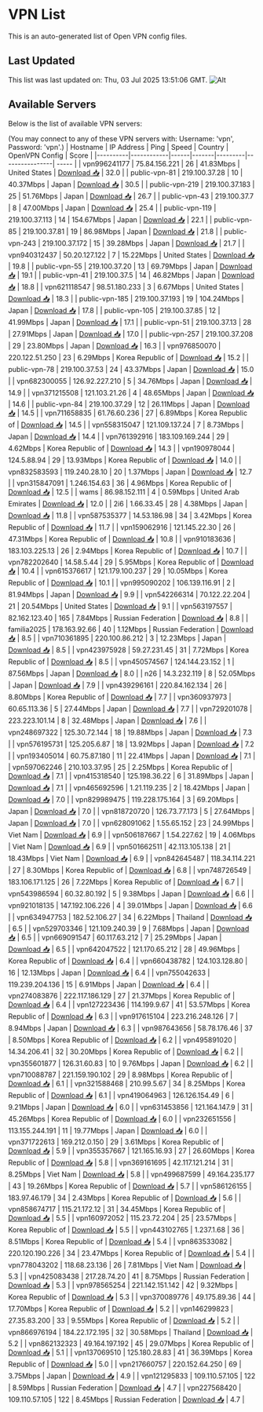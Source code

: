 # VPN List

This is an auto-generated list of Open VPN config files.

## Last Updated

This list was last updated on: Thu, 03 Jul 2025 13:51:06 GMT.
![Alt](https://repobeats.axiom.co/api/embed/186b98318ef1479477931607c1ad7d823f12451f.svg "Repobeats analytics image")

## Available Servers

Below is the list of available VPN servers:

(You may connect to any of these VPN servers with: Username: 'vpn', Password: 'vpn'.)
| Hostname | IP Address | Ping | Speed | Country | OpenVPN Config | Score |
|----------|------------|------|-------|---------|----------------| ----- |
| vpn996241177 | 75.84.156.221 | 26 | 41.83Mbps | United States | [Download 📥](./configs/server_0_US.ovpn) | 32.0 |
| public-vpn-81 | 219.100.37.28 | 10 | 40.37Mbps | Japan | [Download 📥](./configs/server_1_JP.ovpn) | 30.5 |
| public-vpn-219 | 219.100.37.183 | 25 | 51.76Mbps | Japan | [Download 📥](./configs/server_2_JP.ovpn) | 26.7 |
| public-vpn-43 | 219.100.37.7 | 8 | 47.00Mbps | Japan | [Download 📥](./configs/server_3_JP.ovpn) | 25.4 |
| public-vpn-119 | 219.100.37.113 | 14 | 154.67Mbps | Japan | [Download 📥](./configs/server_4_JP.ovpn) | 22.1 |
| public-vpn-85 | 219.100.37.81 | 19 | 86.98Mbps | Japan | [Download 📥](./configs/server_5_JP.ovpn) | 21.8 |
| public-vpn-243 | 219.100.37.172 | 15 | 39.28Mbps | Japan | [Download 📥](./configs/server_6_JP.ovpn) | 21.7 |
| vpn940312437 | 50.20.127.122 | 7 | 15.22Mbps | United States | [Download 📥](./configs/server_7_US.ovpn) | 19.8 |
| public-vpn-55 | 219.100.37.20 | 13 | 69.79Mbps | Japan | [Download 📥](./configs/server_8_JP.ovpn) | 19.1 |
| public-vpn-41 | 219.100.37.5 | 14 | 46.82Mbps | Japan | [Download 📥](./configs/server_9_JP.ovpn) | 18.8 |
| vpn621118547 | 98.51.180.233 | 3 | 6.67Mbps | United States | [Download 📥](./configs/server_10_US.ovpn) | 18.3 |
| public-vpn-185 | 219.100.37.193 | 19 | 104.24Mbps | Japan | [Download 📥](./configs/server_11_JP.ovpn) | 17.8 |
| public-vpn-105 | 219.100.37.85 | 12 | 41.99Mbps | Japan | [Download 📥](./configs/server_12_JP.ovpn) | 17.1 |
| public-vpn-51 | 219.100.37.13 | 28 | 27.91Mbps | Japan | [Download 📥](./configs/server_13_JP.ovpn) | 17.0 |
| public-vpn-257 | 219.100.37.208 | 29 | 23.80Mbps | Japan | [Download 📥](./configs/server_14_JP.ovpn) | 16.3 |
| vpn976850070 | 220.122.51.250 | 23 | 6.29Mbps | Korea Republic of | [Download 📥](./configs/server_15_KR.ovpn) | 15.2 |
| public-vpn-78 | 219.100.37.53 | 24 | 43.37Mbps | Japan | [Download 📥](./configs/server_16_JP.ovpn) | 15.0 |
| vpn682300055 | 126.92.227.210 | 5 | 34.76Mbps | Japan | [Download 📥](./configs/server_17_JP.ovpn) | 14.9 |
| vpn371215508 | 121.103.21.26 | 4 | 48.65Mbps | Japan | [Download 📥](./configs/server_18_JP.ovpn) | 14.6 |
| public-vpn-84 | 219.100.37.29 | 12 | 26.11Mbps | Japan | [Download 📥](./configs/server_19_JP.ovpn) | 14.5 |
| vpn711658835 | 61.76.60.236 | 27 | 6.89Mbps | Korea Republic of | [Download 📥](./configs/server_20_KR.ovpn) | 14.5 |
| vpn558315047 | 121.109.137.24 | 7 | 8.73Mbps | Japan | [Download 📥](./configs/server_21_JP.ovpn) | 14.4 |
| vpn761392916 | 183.109.169.244 | 29 | 4.62Mbps | Korea Republic of | [Download 📥](./configs/server_22_KR.ovpn) | 14.3 |
| vpn190978044 | 124.5.88.94 | 29 | 13.93Mbps | Korea Republic of | [Download 📥](./configs/server_23_KR.ovpn) | 14.0 |
| vpn832583593 | 119.240.28.10 | 20 | 1.37Mbps | Japan | [Download 📥](./configs/server_24_JP.ovpn) | 12.7 |
| vpn315847091 | 1.246.154.63 | 36 | 4.96Mbps | Korea Republic of | [Download 📥](./configs/server_25_KR.ovpn) | 12.5 |
| wams | 86.98.152.111 | 4 | 0.59Mbps | United Arab Emirates | [Download 📥](./configs/server_26_AE.ovpn) | 12.0 |
| 2i6 | 1.66.33.45 | 28 | 4.38Mbps | Japan | [Download 📥](./configs/server_27_JP.ovpn) | 11.8 |
| vpn587535377 | 14.53.186.98 | 34 | 3.42Mbps | Korea Republic of | [Download 📥](./configs/server_28_KR.ovpn) | 11.7 |
| vpn159062916 | 121.145.22.30 | 26 | 47.31Mbps | Korea Republic of | [Download 📥](./configs/server_29_KR.ovpn) | 10.8 |
| vpn910183636 | 183.103.225.13 | 26 | 2.94Mbps | Korea Republic of | [Download 📥](./configs/server_30_KR.ovpn) | 10.7 |
| vpn782202640 | 14.58.5.44 | 29 | 5.95Mbps | Korea Republic of | [Download 📥](./configs/server_31_KR.ovpn) | 10.4 |
| vpn615376617 | 121.179.100.237 | 29 | 10.05Mbps | Korea Republic of | [Download 📥](./configs/server_32_KR.ovpn) | 10.1 |
| vpn995090202 | 106.139.116.91 | 2 | 81.94Mbps | Japan | [Download 📥](./configs/server_33_JP.ovpn) | 9.9 |
| vpn542266314 | 70.122.22.204 | 21 | 20.54Mbps | United States | [Download 📥](./configs/server_34_US.ovpn) | 9.1 |
| vpn563197557 | 82.162.123.40 | 165 | 7.84Mbps | Russian Federation | [Download 📥](./configs/server_35_RU.ovpn) | 8.8 |
| familia2025 | 178.163.92.66 | 40 | 1.12Mbps | Russian Federation | [Download 📥](./configs/server_36_RU.ovpn) | 8.5 |
| vpn710361895 | 220.100.86.212 | 3 | 12.23Mbps | Japan | [Download 📥](./configs/server_37_JP.ovpn) | 8.5 |
| vpn423975928 | 59.27.231.45 | 31 | 7.72Mbps | Korea Republic of | [Download 📥](./configs/server_38_KR.ovpn) | 8.5 |
| vpn450574567 | 124.144.23.152 | 1 | 87.56Mbps | Japan | [Download 📥](./configs/server_39_JP.ovpn) | 8.0 |
| n26 | 14.3.232.119 | 8 | 52.05Mbps | Japan | [Download 📥](./configs/server_40_JP.ovpn) | 7.9 |
| vpn439296161 | 220.84.162.134 | 26 | 8.80Mbps | Korea Republic of | [Download 📥](./configs/server_41_KR.ovpn) | 7.7 |
| vpn360937973 | 60.65.113.36 | 5 | 27.44Mbps | Japan | [Download 📥](./configs/server_42_JP.ovpn) | 7.7 |
| vpn729201078 | 223.223.101.14 | 8 | 32.48Mbps | Japan | [Download 📥](./configs/server_43_JP.ovpn) | 7.6 |
| vpn248697322 | 125.30.72.144 | 18 | 19.88Mbps | Japan | [Download 📥](./configs/server_44_JP.ovpn) | 7.3 |
| vpn576195731 | 125.205.6.87 | 18 | 13.92Mbps | Japan | [Download 📥](./configs/server_45_JP.ovpn) | 7.2 |
| vpn193405014 | 60.75.87.180 | 11 | 22.41Mbps | Japan | [Download 📥](./configs/server_46_JP.ovpn) | 7.1 |
| vpn597062246 | 210.103.37.95 | 25 | 2.25Mbps | Korea Republic of | [Download 📥](./configs/server_47_KR.ovpn) | 7.1 |
| vpn415318540 | 125.198.36.22 | 6 | 31.89Mbps | Japan | [Download 📥](./configs/server_48_JP.ovpn) | 7.1 |
| vpn465692596 | 1.21.119.235 | 2 | 18.42Mbps | Japan | [Download 📥](./configs/server_49_JP.ovpn) | 7.0 |
| vpn829989475 | 119.228.175.164 | 3 | 69.20Mbps | Japan | [Download 📥](./configs/server_50_JP.ovpn) | 7.0 |
| vpn818720720 | 126.73.77.173 | 5 | 27.64Mbps | Japan | [Download 📥](./configs/server_51_JP.ovpn) | 7.0 |
| vpn628091062 | 1.55.65.152 | 23 | 24.99Mbps | Viet Nam | [Download 📥](./configs/server_52_VN.ovpn) | 6.9 |
| vpn506187667 | 1.54.227.62 | 19 | 4.06Mbps | Viet Nam | [Download 📥](./configs/server_53_VN.ovpn) | 6.9 |
| vpn501662511 | 42.113.105.138 | 21 | 18.43Mbps | Viet Nam | [Download 📥](./configs/server_54_VN.ovpn) | 6.9 |
| vpn842645487 | 118.34.114.221 | 27 | 8.30Mbps | Korea Republic of | [Download 📥](./configs/server_55_KR.ovpn) | 6.8 |
| vpn748726549 | 183.106.171.125 | 26 | 7.22Mbps | Korea Republic of | [Download 📥](./configs/server_56_KR.ovpn) | 6.7 |
| vpn543986594 | 60.32.80.192 | 5 | 9.38Mbps | Japan | [Download 📥](./configs/server_57_JP.ovpn) | 6.6 |
| vpn921018135 | 147.192.106.226 | 4 | 39.01Mbps | Japan | [Download 📥](./configs/server_58_JP.ovpn) | 6.6 |
| vpn634947753 | 182.52.106.27 | 34 | 6.22Mbps | Thailand | [Download 📥](./configs/server_59_TH.ovpn) | 6.5 |
| vpn529703346 | 121.109.240.39 | 9 | 7.68Mbps | Japan | [Download 📥](./configs/server_60_JP.ovpn) | 6.5 |
| vpn669091547 | 60.117.63.212 | 7 | 25.29Mbps | Japan | [Download 📥](./configs/server_61_JP.ovpn) | 6.5 |
| vpn642047522 | 121.170.65.212 | 28 | 49.96Mbps | Korea Republic of | [Download 📥](./configs/server_62_KR.ovpn) | 6.4 |
| vpn660438782 | 124.103.128.80 | 16 | 12.13Mbps | Japan | [Download 📥](./configs/server_63_JP.ovpn) | 6.4 |
| vpn755042633 | 119.239.204.136 | 15 | 6.91Mbps | Japan | [Download 📥](./configs/server_64_JP.ovpn) | 6.4 |
| vpn274083876 | 222.117.186.129 | 27 | 21.37Mbps | Korea Republic of | [Download 📥](./configs/server_65_KR.ovpn) | 6.4 |
| vpn127223436 | 114.199.9.67 | 41 | 53.57Mbps | Korea Republic of | [Download 📥](./configs/server_66_KR.ovpn) | 6.3 |
| vpn917615104 | 223.216.248.126 | 7 | 8.94Mbps | Japan | [Download 📥](./configs/server_67_JP.ovpn) | 6.3 |
| vpn987643656 | 58.78.176.46 | 37 | 8.50Mbps | Korea Republic of | [Download 📥](./configs/server_68_KR.ovpn) | 6.2 |
| vpn495891020 | 14.34.206.41 | 32 | 30.20Mbps | Korea Republic of | [Download 📥](./configs/server_69_KR.ovpn) | 6.2 |
| vpn355601877 | 126.31.60.83 | 10 | 9.76Mbps | Japan | [Download 📥](./configs/server_70_JP.ovpn) | 6.2 |
| vpn710088787 | 221.159.190.102 | 29 | 8.98Mbps | Korea Republic of | [Download 📥](./configs/server_71_KR.ovpn) | 6.1 |
| vpn321588468 | 210.99.5.67 | 34 | 8.25Mbps | Korea Republic of | [Download 📥](./configs/server_72_KR.ovpn) | 6.1 |
| vpn419064963 | 126.126.154.49 | 6 | 9.21Mbps | Japan | [Download 📥](./configs/server_73_JP.ovpn) | 6.0 |
| vpn631453856 | 121.164.147.9 | 31 | 45.26Mbps | Korea Republic of | [Download 📥](./configs/server_74_KR.ovpn) | 6.0 |
| vpn232651556 | 113.155.244.191 | 11 | 19.77Mbps | Japan | [Download 📥](./configs/server_75_JP.ovpn) | 6.0 |
| vpn371722613 | 169.212.0.150 | 29 | 3.61Mbps | Korea Republic of | [Download 📥](./configs/server_76_KR.ovpn) | 5.9 |
| vpn355357667 | 121.165.16.93 | 27 | 26.60Mbps | Korea Republic of | [Download 📥](./configs/server_77_KR.ovpn) | 5.8 |
| vpn369161695 | 42.117.121.214 | 31 | 8.25Mbps | Viet Nam | [Download 📥](./configs/server_78_VN.ovpn) | 5.8 |
| vpn499687599 | 49.164.235.177 | 43 | 19.26Mbps | Korea Republic of | [Download 📥](./configs/server_79_KR.ovpn) | 5.7 |
| vpn586126155 | 183.97.46.179 | 34 | 2.43Mbps | Korea Republic of | [Download 📥](./configs/server_80_KR.ovpn) | 5.6 |
| vpn858674717 | 115.21.172.12 | 31 | 34.45Mbps | Korea Republic of | [Download 📥](./configs/server_81_KR.ovpn) | 5.5 |
| vpn160972052 | 115.23.72.204 | 25 | 23.57Mbps | Korea Republic of | [Download 📥](./configs/server_82_KR.ovpn) | 5.5 |
| vpn443102765 | 1.237.1.68 | 36 | 8.51Mbps | Korea Republic of | [Download 📥](./configs/server_83_KR.ovpn) | 5.4 |
| vpn863533082 | 220.120.190.226 | 34 | 23.47Mbps | Korea Republic of | [Download 📥](./configs/server_84_KR.ovpn) | 5.4 |
| vpn778043202 | 118.68.23.136 | 26 | 7.81Mbps | Viet Nam | [Download 📥](./configs/server_85_VN.ovpn) | 5.3 |
| vpn425083438 | 217.28.74.20 | 41 | 8.75Mbps | Russian Federation | [Download 📥](./configs/server_86_RU.ovpn) | 5.3 |
| vpn978565254 | 221.142.151.142 | 42 | 9.32Mbps | Korea Republic of | [Download 📥](./configs/server_87_KR.ovpn) | 5.3 |
| vpn370089776 | 49.175.89.36 | 44 | 17.70Mbps | Korea Republic of | [Download 📥](./configs/server_88_KR.ovpn) | 5.2 |
| vpn146299823 | 27.35.83.200 | 33 | 9.55Mbps | Korea Republic of | [Download 📥](./configs/server_89_KR.ovpn) | 5.2 |
| vpn866976194 | 184.22.172.195 | 32 | 30.58Mbps | Thailand | [Download 📥](./configs/server_90_TH.ovpn) | 5.2 |
| vpn862132323 | 49.164.197.192 | 45 | 29.07Mbps | Korea Republic of | [Download 📥](./configs/server_91_KR.ovpn) | 5.1 |
| vpn137069510 | 125.180.28.83 | 41 | 36.39Mbps | Korea Republic of | [Download 📥](./configs/server_92_KR.ovpn) | 5.0 |
| vpn217660757 | 220.152.64.250 | 69 | 3.75Mbps | Japan | [Download 📥](./configs/server_93_JP.ovpn) | 4.9 |
| vpn121295833 | 109.110.57.105 | 122 | 8.59Mbps | Russian Federation | [Download 📥](./configs/server_94_RU.ovpn) | 4.7 |
| vpn227568420 | 109.110.57.105 | 122 | 8.45Mbps | Russian Federation | [Download 📥](./configs/server_95_RU.ovpn) | 4.7 |
